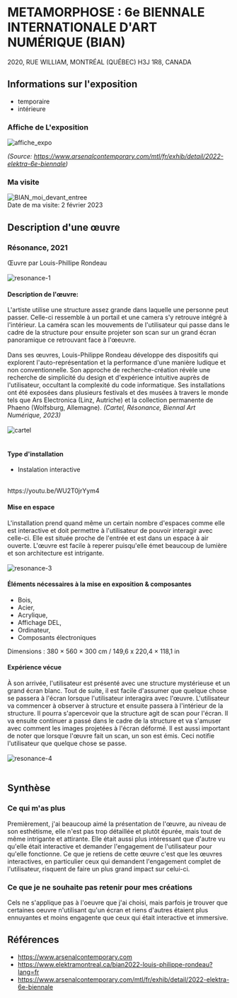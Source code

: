 # METAMORPHOSE : 6e BIENNALE INTERNATIONALE D'ART NUMÉRIQUE (BIAN)
2020, RUE WILLIAM, MONTRÉAL (QUÉBEC) H3J 1R8, CANADA

## Informations sur l'exposition
- temporaire
- intérieure

### Affiche de L'exposition
![affiche_expo](https://user-images.githubusercontent.com/47800238/219483375-d55e1d28-08f3-4955-a110-23029fded911.png)

*(Source: https://www.arsenalcontemporary.com/mtl/fr/exhib/detail/2022-elektra-6e-biennale)*

### Ma visite
![BIAN_moi_devant_entree](https://user-images.githubusercontent.com/47800238/219482639-0708fb67-091e-4d41-9050-8d71635aa3f4.png)
<br> Date de ma visite: 2 février 2023


## Description d'une œuvre
### Résonance, 2021
Œuvre par Louis-Phillipe Rondeau
<br>
<br>
![resonance-1](https://user-images.githubusercontent.com/47800238/220963410-0ceaf6c7-0285-4858-b542-46b50669ac7a.png)
<br>
#### Description de l'œuvre:
L'artiste utilise une structure assez grande dans laquelle une personne peut passer. Celle-ci ressemble à un portail et une camera s'y retrouve intégré à l'intérieur. La caméra scan les mouvements de l'utilisateur qui passe dans le cadre de la structure pour ensuite projeter son scan sur un grand écran panoramique ce retrouvant face à l'œeuvre.
<br>
<br>
Dans ses œuvres, Louis-Philippe Rondeau développe des dispositifs qui explorent l'auto-représentation et la performance d'une manière ludique et non conventionnelle. Son approche de recherche-création révèle une recherche de simplicité du design et d'expérience intuitive auprès de l'utilisateur, occultant la complexité du code informatique. Ses installations ont été exposées dans plusieurs festivals et des musées à travers le monde tels que Ars Electronica (Linz, Autriche) et la collection permanente de Phaeno (Wolfsburg, Allemagne). *(Cartel, Résonance, Biennal Art Numérique, 2023)*
<br>
<br>
![cartel](https://user-images.githubusercontent.com/47800238/220965686-1c538357-e624-459c-b6a6-e04ea6099b09.png)
<br>
<br>
#### Type d'installation
- Instalation interactive
<br>
https://youtu.be/WU2T0jrYym4
<br>

#### Mise en espace
L'installation prend quand même un certain nombre d'espaces comme elle est interactive et doit permettre à l'utilisateur de pouvoir interagir avec celle-ci. Elle est située proche de l'entrée et est dans un espace à air ouverte. L'œuvre est facile à reperer puisqu'elle émet beaucoup de lumière et son architecture est intrigante.
<br>
<br>
![resonance-3](https://user-images.githubusercontent.com/47800238/220975366-00373d11-4e48-4522-a45c-115d8347eb6e.png)
<br>

#### Éléments nécessaires à la mise en exposition & composantes
- Bois, 
- Acier, 
- Acrylique, 
- Affichage DEL, 
- Ordinateur, 
- Composants électroniques

Dimensions : 380 × 560 × 300 cm / 149,6 x 220,4 × 118,1 in
<br>

#### Expérience vécue
À son arrivée, l'utilisateur est présenté avec une structure mystérieuse et un grand écran blanc. Tout de suite, il est facile d'assumer que quelque chose se passera à l'écran lorsque l'utilisateur interagira avec l'œuvre. L'utilisateur va commencer à observer à structure et ensuite passera à l'intérieur de la structure. Il pourra s'apercevoir que la structure agit de scan pour l'écran. Il va ensuite continuer a passé dans le cadre de la structure et va s'amuser avec comment les images projetées à l'écran déformé. Il est aussi important de noter que lorsque l'œuvre fait un scan, un son est émis. Ceci notifie l'utilisateur que quelque chose se passe.
<br>
<br>
![resonance-4](https://user-images.githubusercontent.com/47800238/220980751-0ffd135a-2718-4527-abae-91106f9cb5a7.png)
<br>
<br>

## Synthèse
### Ce qui m'as plus
Premièrement, j'ai beaucoup aimé la présentation de l'œuvre, au niveau de son esthétisme, elle n'est pas trop détaillée et plutôt épurée, mais tout de même intrigante et attirante. Elle était aussi plus intéressant que d'autre vu qu'elle était interactive et demander l'engagement de l'utilisateur pour qu'elle fonctionne. Ce que je retiens de cette œuvre c'est que les œuvres interactives, en particulier ceux qui demandent l'engagement complet de l'utilisateur, risquent de faire un plus grand impact sur celui-ci.
<br>

### Ce que je ne souhaite pas retenir pour mes créations
Cels ne s'applique pas à l'oeuvre que j'ai choisi, mais parfois je trouver que certaines oeuvre n'utilisant qu'un écran et riens d'autres étaient plus ennuyantes et moins engagente que ceux qui était interactive et immersive. 

## Références
- https://www.arsenalcontemporary.com
- https://www.elektramontreal.ca/bian2022-louis-philippe-rondeau?lang=fr
- https://www.arsenalcontemporary.com/mtl/fr/exhib/detail/2022-elektra-6e-biennale
